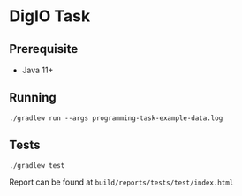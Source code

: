 # DigIO Task

## Prerequisite 
* Java 11+

## Running
```batch
./gradlew run --args programming-task-example-data.log
```

## Tests
```batch
./gradlew test 
```

Report can be found at `build/reports/tests/test/index.html`

